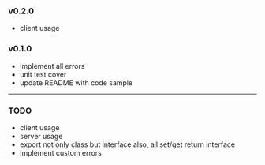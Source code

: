 ### v0.2.0

- client usage

### v0.1.0

- implement all errors
- unit test cover
- update README with code sample

---

### TODO

- client usage
- server usage
- export not only class but interface also, all set/get return interface
- implement custom errors
